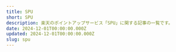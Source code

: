 ```yaml
---
title: SPU
short: SPU
description: 楽天のポイントアップサービス「SPU」に関する記事の一覧です。
date: 2024-12-01T00:00:00.000Z
updated: 2024-12-01T00:00:00.000Z
slug: spu
---
```

